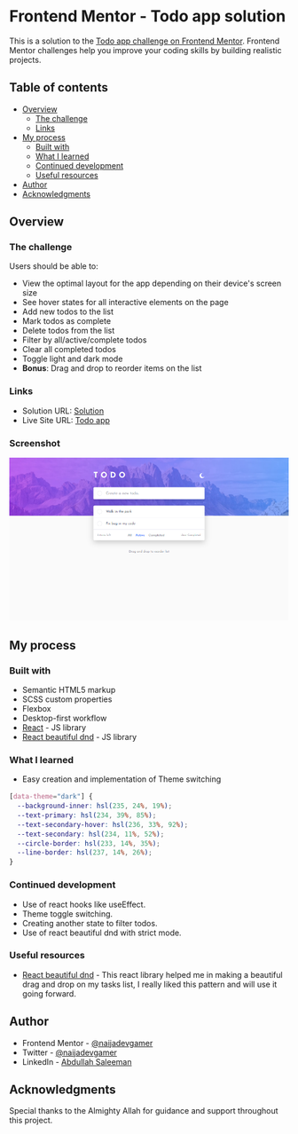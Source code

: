# Frontend Mentor - Todo app solution

This is a solution to the [Todo app challenge on Frontend Mentor](https://www.frontendmentor.io/challenges/todo-app-Su1_KokOW). Frontend Mentor challenges help you improve your coding skills by building realistic projects.

## Table of contents

- [Overview](#overview)
  - [The challenge](#the-challenge)
  - [Links](#links)
- [My process](#my-process)
  - [Built with](#built-with)
  - [What I learned](#what-i-learned)
  - [Continued development](#continued-development)
  - [Useful resources](#useful-resources)
- [Author](#author)
- [Acknowledgments](#acknowledgments)

## Overview

### The challenge

Users should be able to:

- View the optimal layout for the app depending on their device's screen size
- See hover states for all interactive elements on the page
- Add new todos to the list
- Mark todos as complete
- Delete todos from the list
- Filter by all/active/complete todos
- Clear all completed todos
- Toggle light and dark mode
- **Bonus**: Drag and drop to reorder items on the list

### Links

- Solution URL: [Solution](https://github.com/naijadevgamer/todo-app)
- Live Site URL: [Todo app](https://naijadevgamer.github.io/todo-app/)

### Screenshot

![](./public/app.png)

## My process

### Built with

- Semantic HTML5 markup
- SCSS custom properties
- Flexbox
- Desktop-first workflow
- [React](https://reactjs.org/) - JS library
- [React beautiful dnd](https://www.npmjs.com/package/react-beautiful-dnd) - JS library

### What I learned

- Easy creation and implementation of Theme switching

```css
[data-theme="dark"] {
  --background-inner: hsl(235, 24%, 19%);
  --text-primary: hsl(234, 39%, 85%);
  --text-secondary-hover: hsl(236, 33%, 92%);
  --text-secondary: hsl(234, 11%, 52%);
  --circle-border: hsl(233, 14%, 35%);
  --line-border: hsl(237, 14%, 26%);
}
```

### Continued development

- Use of react hooks like useEffect.
- Theme toggle switching.
- Creating another state to filter todos.
- Use of react beautiful dnd with strict mode.

### Useful resources

- [React beautiful dnd](https://www.npmjs.com/package/react-beautiful-dnd) - This react library helped me in making a beautiful drag and drop on my tasks list, I really liked this pattern and will use it going forward.

## Author

- Frontend Mentor - [@naijadevgamer](https://www.frontendmentor.io/profile/naijadevgamer)
- Twitter - [@naijadevgamer](https://www.x.com/naijadevgamer)
- LinkedIn - [Abdullah Saleeman](https://www.linkedin.com/in/abdullah-saleeman-360170243)

## Acknowledgments

Special thanks to the Almighty Allah for guidance and support throughout this project.
